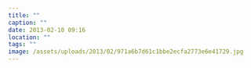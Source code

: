 ```yaml
---
title: ""
caption: ""
date: 2013-02-10 09:16
location: ""
tags: ""
image: /assets/uploads/2013/02/971a6b7d61c1bbe2ecfa2773e6e41729.jpg
---
```

